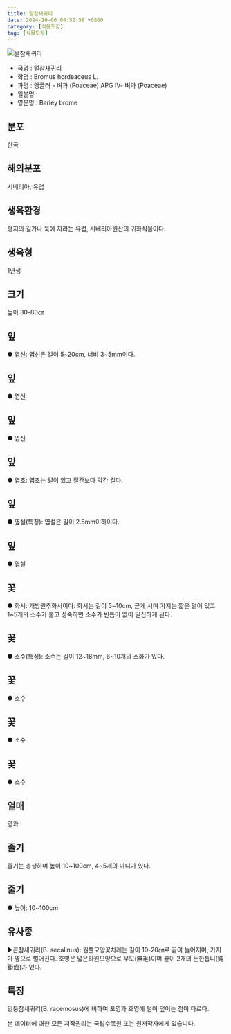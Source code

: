 ```yaml
---
title: 털참새귀리
date: 2024-10-06 04:52:58 +0800
category: [식물도감]
tag: [식물도감]
---
```




![털참새귀리](/fileUpload/plants/basic/Gramineae/Bromus/406/406_1_th2.jpg)
- 국명 : 털참새귀리
- 학명 : Bromus hordeaceus L.
- 과명 : 앵글러 - 벼과 (Poaceae) APG Ⅳ- 벼과 (Poaceae)
- 일본명 : 
- 영문명 : Barley brome


## 분포
한국
## 해외분포
시베리아, 유럽
## 생육환경
평지의 길가나 둑에 자라는 유럽, 시베리아원산의 귀화식물이다.
## 생육형
1년생
## 크기
높이 30-80㎝
## 잎
● 엽신: 엽신은 길이 5~20cm, 너비 3~5mm이다.
## 잎
● 엽신
## 잎
● 엽신
## 잎
● 엽초: 엽초는 털이 있고 절간보다 약간 길다.
## 잎
● 옆설(특징): 엽설은 길이 2.5mm이하이다.
## 잎
● 엽설
## 꽃
● 화서: 개방원추화서이다. 화서는 길이 5~10cm, 곧게 서며 가지는 짧은 털이 있고 1~5개의 소수가 붙고 성숙하면 소수가 빈틈이 없이 밀집하게 된다.
## 꽃
● 소수(특징): 소수는 길이 12~18mm, 6~10개의 소화가 있다.
## 꽃
● 소수
## 꽃
● 소수
## 꽃
● 소수
## 열매
영과
## 줄기
줄기는 총생하며 높이 10~100cm, 4~5개의 마디가 있다.
## 줄기
● 높이: 10~100cm
## 유사종
▶큰참새귀리(B. secalinus): 원뿔모양꽃차례는 길이 10-20㎝로 끝이 늘어지며, 가지가 옆으로 벌어진다. 호영은 넓은타원모양으로 무모(無毛)이며 끝이 2개의 둔한톱니(鈍鉅齒)가 있다.
## 특징
민둥참새귀리(B. racemosus)에 비하여 포영과 호영에 털이 덮이는 점이 다르다.






본 데이터에 대한 모든 저작권리는 국립수목원 또는 원저작자에게 있습니다.
